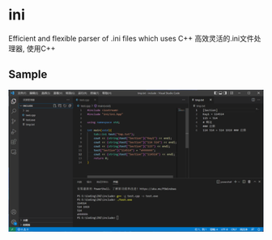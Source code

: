 # ini
Efficient and flexible parser of .ini files which uses C++
高效灵活的.ini文件处理器, 使用C++
## Sample
![img](/doc/image/sample-0.png "Sample")
